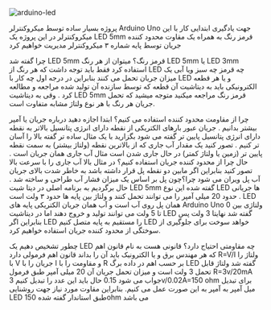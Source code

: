 ![arduino-led](https://user-images.githubusercontent.com/64849090/153049999-ea8934fe-28ff-4cb6-afee-e17a0299882c.png)



پروژه بسیار ساده توسط میکروکنترلر Arduino Uno جهت یادگیری ابتدایی کار با این میکروکنترلر
در این پروژه یک LED 5mm قرمز رنگ به همراه یک مقاوت محدود کننده جریان توسط پایه شماره ۳ میکروکنترلر مدیریت خواهیم کرد

چرا گفته شد LED 5mm قرمز رنگ؟
میتوان از هر رنگ LED 5mm یا LED 3mm استفاده کرد فقط باید توجه داشت که هر رنگ از LED چه قرمز چه سبز ویا آبی یک میزان جریان تحمل می کنند بنابراین در درجه اول چه کار 
با LED و یا هر قطعه الکترونیکی باید به دیتاشیت آن قطعه که توسط سازنده آن تولید شده مراجعه و مطالعه کرد . وقی به دیتاشیت LED 5mm قرمز رنگ مراجعه میکنید متوجه میشید
که تحمل جریان هر رنگ با هر نوع ولتاژ مشابه متفاوت است.

چرا از مقاومت محدود کننده استفاده می کنیم؟
ابتدا اجازه دهید درباره جریان یا آمپر بیشتر بدانیم . جریان عبور بارهای الکتریکی از نقطه دارای انرژی پتانسیل بالاتر به نقطه دارای انرژی پتانسیل پایین تر گفته می شود
بگزارید با یک مثال ساده تر گفته بالا را آسان تر کنیم . تصور کنید یک مقدار آب جاری که از بالاترین نقطه (ولتاژ بیشتر) به سمت نقطه پایین تر (زمین یا ولتاژ کمتر) در حال 
جاری شدن است مثال آب جاری همان جریان است . حال چرا از محدود کننده جریان استفاده کنیم؟ در مثال بالا آب جاری را با سرعت بالا تصور کنید بنابراین اگر مابین دو نقطه پل
قرار داشته باشد به خاطر شدت بالای جریان آب پل ویران می شود چرا؟چون پل بر اساس یک میزان فشار آب طراحی و ساخته شد . حال برگردیم به برنامه اصلی در دیتا شیت LED 5mm 
گفته شده این نوع LED ها جریانی حدود 20 میلی آمپر را می توانند تحمل کنند و ولتاژ بین پایه ها حدود ۳ ولت است . LED همان پل روی آب است و آب همان جریان الکتریکی
پایه های Arduino Uno ولتاژی بین 0 تا 5 ولت می توانند تولید و خروج دهند اما در دیتاشیت LED گفته شد نهایتا 3 ولت پس بنابراین اگر LED را مستقیم به پایه متصل کنیم LED 
خواهد سوخت برای جلوگیری از سوختگی از محدود کننده جریان استفاده خواهیم کرد.

چطور تشخیص دهیم یک LED چه مقاومتی احتیاج دارد؟
قانونی هست به نام قانون اهم که هر مهندس برق و یا الکترونیک باید آن را بداند
قانون اهم فرمولی دارد    R=V/I
ولتاژ را با V    جریان را با I     و مقاومت را با R بر حسب اهم
در داده برگ LED گفته شد ولتاژ قابل تحمل 3 ولت است و میزان تحمل جریان آن 20 میلی آمپر
طبق فرمول    R=3v/20mA
جواب می شود 0.15 حال باید این عدد را تبدیل کنیم 3v/0.02A=150 ohm
برای تبدیل میل آمپر به آمپر به این صورت عمل می کنیم.
بنابراین مقاوت مورد نیاز جهت روشنایی LED طبق استاندار گفته شده 150ohm می باشد



